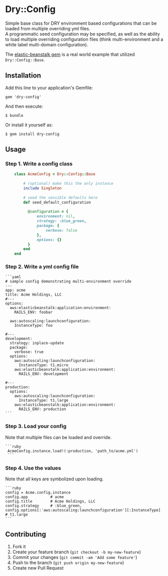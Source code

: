 # Dry::Config

Simple base class for DRY environment based configurations that can be loaded from multiple overriding yml files.  
A programmatic seed configuration may be specified, as well as the ability to load multiple overriding configuration files 
(think multi-environment and a white label multi-domain configuration).
 
The [elastic-beanstalk gem](https://github.com/alienfast/elastic-beanstalk) is a real world example that utilized `Dry::Config::Base`.

## Installation

Add this line to your application's Gemfile:

    gem 'dry-config'

And then execute:

    $ bundle

Or install it yourself as:

    $ gem install dry-config

## Usage

### Step 1.  Write a config class

```ruby    
    class AcmeConfig < Dry::Config::Base
        
        # (optional) make this the only instance 
        include Singleton
        
        # seed the sensible defaults here
        def seed_default_configuration
          
          @configuration = {
              environment: nil,
              strategy: :blue_green,
              package: {
                  verbose: false
              },
              options: {}
          }
        end
    end
```
    
### Step 2.  Write a yml config file
    
    ```yaml
    # sample config demonstrating multi-environment override
    ---
    app: acme
    title: Acme Holdings, LLC
    #---
    options:
      aws:elasticbeanstalk:application:environment:
        RAILS_ENV: foobar
    
      aws:autoscaling:launchconfiguration:
        InstanceType: foo
    
    #---
    development:
      strategy: inplace-update
      package:
        verbose: true
      options:
        aws:autoscaling:launchconfiguration:
          InstanceType: t1.micro
        aws:elasticbeanstalk:application:environment:
          RAILS_ENV: development
    
    #---
    production:
      options:
        aws:autoscaling:launchconfiguration:
          InstanceType: t1.large
        aws:elasticbeanstalk:application:environment:
          RAILS_ENV: production    
    ```

### Step 3. Load your config
 Note that multiple files can be loaded and override.
 
    ```ruby
     AcmeConfig.instance.load!(:production, 'path_to/acme.yml')
     ```
### Step 4. Use the values
 Note that all keys are symbolized upon loading.

    ```ruby
    config = Acme.config.instance
    config.app          # acme
    config.title        # Acme Holdings, LLC    
    config.strategy     # :blue_green,
    config.options[:'aws:autoscaling:launchconfiguration'][:InstanceType] # t1.large
    ```   
   
## Contributing

1. Fork it
2. Create your feature branch (`git checkout -b my-new-feature`)
3. Commit your changes (`git commit -am 'Add some feature'`)
4. Push to the branch (`git push origin my-new-feature`)
5. Create new Pull Request
